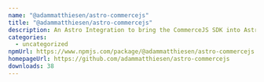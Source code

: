 ```yaml
---
name: "@adammatthiesen/astro-commercejs"
title: "@adammatthiesen/astro-commercejs"
description: An Astro Integration to bring the CommerceJS SDK into Astro snap in package.
categories:
  - uncategorized
npmUrl: https://www.npmjs.com/package/@adammatthiesen/astro-commercejs
homepageUrl: https://github.com/adammatthiesen/astro-commercejs
downloads: 38
---
```


